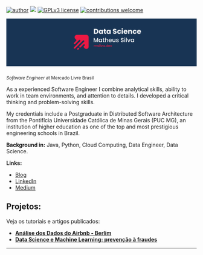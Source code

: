 [![author](https://img.shields.io/badge/author-matheus-red.svg)](https://www.linkedin.com/in/msilvadev/) [![](https://img.shields.io/badge/python-3.7+-blue.svg)](https://www.python.org/downloads/release/python-365/) [![GPLv3 license](https://img.shields.io/badge/License-GPLv3-blue.svg)](http://perso.crans.org/besson/LICENSE.html) [![contributions welcome](https://img.shields.io/badge/contributions-welcome-brightgreen.svg?style=flat)](https://github.com/carlosfab/data_science/issues)

<p align="center">
  <img src="banner.png" >
</p>

<sub>*Software Engineer* at Mercado Livre Brasil</sub>

As a experienced Software Engineer I combine analytical skills, ability to work in team environments, and attention to details. I developed a critical thinking and problem-solving skills.

My credentials include a Postgraduate in Distributed Software Architecture from the Pontifícia Universidade Católica de Minas Gerais (PUC MG), an institution of higher education as one of the top and most prestigious engineering schools in Brazil.

**Background in:** Java, Python, Cloud Computing, Data Engineer, Data Science.

**Links:**
* [Blog](http://msilva.dev)
* [LinkedIn](https://www.linkedin.com/in/msilvadev/)
* [Medium](https://msilvadev.medium.com/)


## Projetos:
Veja os tutoriais e artigos publicados:

* **[Análise dos Dados do Airbnb - Berlim](https://bit.ly/3ptNN8h)**
* **[Data Science e Machine Learning: prevenção à fraudes](https://bit.ly/3wXqy8R)**

---




